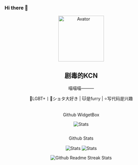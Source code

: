 ### Hi there 👋

<!--
头像
-->
<p align="center">
 <img width="150px" src="https://avatars.githubusercontent.com/u/103011451?v=4" align="center" alt="Avator" />
 <h2 align="center">
   <a>
     剧毒的KCN
   </a>
 </h2>
 <p align="center"> 喵喵喵——— </p>
 <p align="center"> 🌈LGBT+丨💖ショタ大好き | 🐱是furry | ⭐写代码是兴趣
 </p>
</p>

<!--
Github WidgetBox
-->
<p align="center">
 <h2 align="center">
 </h2>
 <p align="center">
  Github WidgetBox
 </p>
</p>

<p align="center">
 <img src="https://github-widgetbox.vercel.app/api/profile?username=JDDKCN&data=followers,repositories,stars,commits" align="center" alt="Stats" />
</p>

<!--
Github Stats
-->
<p align="center">
 <h2 align="center">
 </h2>
 <p align="center">
  Github Stats
 </p>
</p>

<p align="center">
 <img src="https://github-readme-stats.vercel.app/api?username=JDDKCN&count_private=true&show_icons=true&line_height=46" align="center" alt="Stats" />
 <img src="https://github-contribution-stats.vercel.app/api/?username=JDDKCN" align="center" alt="Stats" />
</p>

<p align="center">
<img src="https://streak-stats.demolab.com/?user=JDDKCN" align="center" alt="Github Readme Streak Stats" />
</p>
